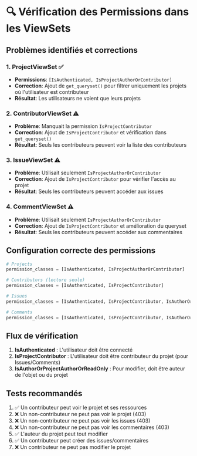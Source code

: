 # 🔍 Vérification des Permissions dans les ViewSets

## Problèmes identifiés et corrections

### 1. **ProjectViewSet** ✅
- **Permissions**: `[IsAuthenticated, IsProjectAuthorOrContributor]`
- **Correction**: Ajout de `get_queryset()` pour filtrer uniquement les projets où l'utilisateur est contributeur
- **Résultat**: Les utilisateurs ne voient que leurs projets

### 2. **ContributorViewSet** ⚠️
- **Problème**: Manquait la permission `IsProjectContributor`
- **Correction**: Ajout de `IsProjectContributor` et vérification dans `get_queryset()`
- **Résultat**: Seuls les contributeurs peuvent voir la liste des contributeurs

### 3. **IssueViewSet** ⚠️
- **Problème**: Utilisait seulement `IsProjectAuthorOrContributor`
- **Correction**: Ajout de `IsProjectContributor` pour vérifier l'accès au projet
- **Résultat**: Seuls les contributeurs peuvent accéder aux issues

### 4. **CommentViewSet** ⚠️
- **Problème**: Utilisait seulement `IsProjectAuthorOrContributor`
- **Correction**: Ajout de `IsProjectContributor` et amélioration du queryset
- **Résultat**: Seuls les contributeurs peuvent accéder aux commentaires

## Configuration correcte des permissions

```python
# Projects
permission_classes = [IsAuthenticated, IsProjectAuthorOrContributor]

# Contributors (lecture seule)
permission_classes = [IsAuthenticated, IsProjectContributor]

# Issues
permission_classes = [IsAuthenticated, IsProjectContributor, IsAuthorOrProjectAuthorOrReadOnly]

# Comments
permission_classes = [IsAuthenticated, IsProjectContributor, IsAuthorOrProjectAuthorOrReadOnly]
```

## Flux de vérification

1. **IsAuthenticated** : L'utilisateur doit être connecté
2. **IsProjectContributor** : L'utilisateur doit être contributeur du projet (pour Issues/Comments)
3. **IsAuthorOrProjectAuthorOrReadOnly** : Pour modifier, doit être auteur de l'objet ou du projet

## Tests recommandés

1. ✅ Un contributeur peut voir le projet et ses ressources
2. ❌ Un non-contributeur ne peut pas voir le projet (403)
3. ❌ Un non-contributeur ne peut pas voir les issues (403)
4. ❌ Un non-contributeur ne peut pas voir les commentaires (403)
5. ✅ L'auteur du projet peut tout modifier
6. ✅ Un contributeur peut créer des issues/commentaires
7. ❌ Un contributeur ne peut pas modifier le projet
